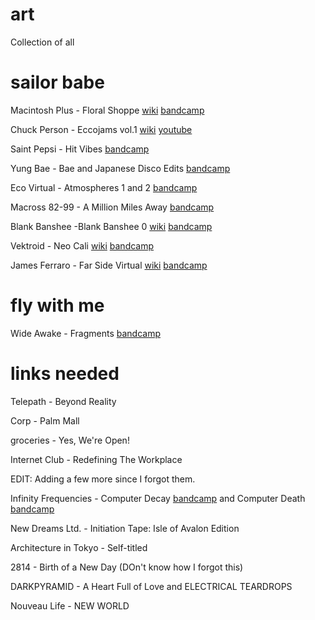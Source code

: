 # art
Collection of all 

# sailor babe

Macintosh Plus - Floral Shoppe [wiki](https://en.wikipedia.org/wiki/Floral_Shoppe) [bandcamp](https://vektroid.bandcamp.com/album/floral-shoppe)  

Chuck Person - Eccojams vol.1 [wiki](https://en.wikipedia.org/wiki/Chuck_Person%27s_Eccojams_Vol._1) [youtube](https://www.youtube.com/watch?v=unN7QvSWSTo)

Saint Pepsi - Hit Vibes [bandcamp](https://keatscollective.bandcamp.com/album/hit-vibes)

Yung Bae - Bae and Japanese Disco Edits [bandcamp](https://yungbaebae.bandcamp.com/album/japanese-disco-edits)

Eco Virtual - Atmospheres 1 and 2 [bandcamp](https://ecovirtual.bandcamp.com/album/atmospheres-1)

Macross 82-99 - A Million Miles Away [bandcamp](https://macross82-99.bandcamp.com/album/a-million-miles-away)

Blank Banshee -Blank Banshee 0 [wiki](https://en.wikipedia.org/wiki/Blank_Banshee_0) [bandcamp](https://blankbanshee.bandcamp.com/album/blank-banshee-0)

Vektroid - Neo Cali [wiki](https://en.wikipedia.org/wiki/Neo_Cali) [bandcamp](https://vektroid.bandcamp.com/album/neo-cali)

James Ferraro - Far Side Virtual [wiki](https://en.wikipedia.org/wiki/Far_Side_Virtual) [bandcamp](https://jjamesferraro.bandcamp.com/)
  
# fly with me 

Wide Awake - Fragments [bandcamp](https://wawake.bandcamp.com/album/fragments)

# links needed

Telepath - Beyond Reality

Corp - Palm Mall

groceries - Yes, We're Open!

Internet Club - Redefining The Workplace

EDIT: Adding a few more since I forgot them.

Infinity Frequencies - Computer Decay [bandcamp](https://computer-gaze.bandcamp.com/album/computer-decay) and Computer Death [bandcamp](https://computer-gaze.bandcamp.com/album/computer-death)

New Dreams Ltd. - Initiation Tape: Isle of Avalon Edition

Architecture in Tokyo - Self-titled

2814 - Birth of a New Day (DOn't know how I forgot this)

DARKPYRAMID - A Heart Full of Love and ELECTRICAL TEARDROPS

Nouveau Life - NEW WORLD
